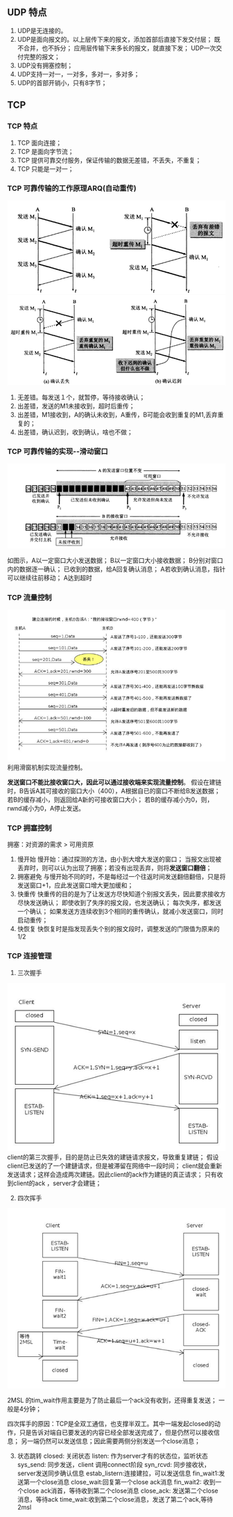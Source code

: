 ## UDP 特点
1. UDP是无连接的。
2. UDP是面向报文的。以上层传下来的报文，添加首部后直接下发交付层； 既不合并，也不拆分； 应用层传输下来多长的报文，就直接下发； UDP一次交付完整的报文； 
3. UDP没有拥塞控制； 
4. UDP支持一对一，一对多，多对一，多对多； 
5. UDP的首部开销小，只有8字节； 

## TCP 
### TCP 特点
1. TCP 面向连接；
2. TCP 是面向字节流；　
3. TCP 提供可靠交付服务，保证传输的数据无差错，不丢失，不重复；　
4. TCP 只能是一对一；　

### TCP 可靠传输的工作原理ARQ(自动重传)
![tcp可靠传输１](../img/tcpImage/tcp可靠传输１.png)
![tcp可靠传输２](../img/tcpImage/tcp可靠传输２.png)
1. 无差错。每发送１个，就暂停，等待接收确认；　
2. 出差错，发送的M1未接收到，超时后重传；　
3. 出差错，M1接收到，A的确认未收到，A重传，B可能会收到重复的M1,丢弃重复的； 
4. 出差错，确认迟到，收到确认，啥也不做；

### TCP 可靠传输的实现--滑动窗口

![tcp滑动窗口](../img/tcpImage/tcp滑窗的实现.png)

如图示，A以一定窗口大小发送数据； B以一定窗口大小接收数据； B分别对窗口内的数据逐一确认； 已收到的数据，给A回复确认消息； A若收到确认消息，指针可以继续往前移动； A达到超时

### TCP 流量控制
![tcp滑动窗口](../img/tcpImage/tcp_利用可变窗口进行流量控制.jpg)
利用滑窗机制实现流量控制。

**发送窗口不能比接收窗口大，因此可以通过接收端来实现流量控制**。
假设在建链时，B告诉A其可接收的窗口大小（400），A根据自已的窗口不断给B发送数据；若B的缓存减小，则返回给A新的可接收窗口大小； 若B的缓存减小为0，则，rwnd减小为0，A停止发送。

### TCP 拥塞控制
拥塞：对资源的需求 > 可用资原

1. 慢开始
慢开始：通过探测的方法，由小到大增大发送的窗口； 当报文出现被丢弃时，则可以认为出现了拥塞；若没有出现丢弃，则将**发送窗口翻倍**；  
2. 拥塞避免
与慢开始不同的时，不是每经过一个往返时间发送翻倍翻倍，只是将发送窗口+1，应此发送窗口增大更加缓和；
3. 快重传
快重传的目的是为了让发送方尽快知道个别报文丢失，因此要求接收方尽快发送确认； 即使收到了失序的报文段，也发送确认； 每次失序，都发送一个确认； 如果发送方连续收到3个相同的重传确认，就减小发送窗口，同时启动重传； 
4. 快恢复
快恢复时是指发现丢失个别的报文段时，调整发送的门限值为原来的1/2

### TCP 连接管理
1. 三次握手

![tcp滑动窗口](../img/tcpImage/tcp_三次握手.jpg)
client的第三次握手，目的是防止已失效的建链请求报文，导致重复建链；
假设client已发送的了一个建鏈请求，但是被滞留在网络中一段时间； client就会重新发送请求；这样会造成两次建链。因此client的ack作为建链的真正请求； 只有收到client的ack ，server才会建链； 

2. 四次挥手

![tcp滑动窗口](../img/tcpImage/tcp_四次挥手.jpg)

2MSL 的tim_wait作用主要是为了防止最后一个ack没有收到，还得重复发送； 
一般是4分钟； 

四次挥手的原因：TCP是全双工通信，也支撑半双工。其中一端发起closed的动作，只是告诉对端自已要发送的内容已经全部发送完成了，但是仍然可以接收信息； 另一端仍然可以发送信息；因此需要两侧分别发送一个close消息； 

3. 状态跳转
closed: 关闭状态
listen: 作为server才有的状态位，监听状态
sys_send: 同步发送，client 调用connect阶段
syn_rcvd: 同步接收状，server发送同步确认信息
estab_listern:连接建拉，可以发送信息
fin_wait1:发送第一个close消息
close_wait:回复第一个close ack消息
fin_wait2: 收到一个close ack消首，等待收到第二个close消息
close_ack: 发送第二个close 消息，等待ack
time_wait:收到第二个close消息，发送了第二个ack,等待2msl



